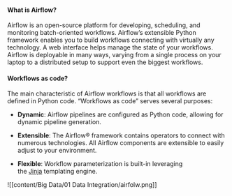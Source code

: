 
#### What is Airflow?
Airflow is an open-source platform for developing, scheduling, and monitoring batch-oriented workflows. Airflow’s extensible Python framework enables you to build workflows connecting with virtually any technology. A web interface helps manage the state of your workflows. Airflow is deployable in many ways, varying from a single process on your laptop to a distributed setup to support even the biggest workflows.


#### Workflows as code?

The main characteristic of Airflow workflows is that all workflows are defined in Python code. “Workflows as code” serves several purposes:

- **Dynamic**: Airflow pipelines are configured as Python code, allowing for dynamic pipeline generation.
    
- **Extensible**: The Airflow® framework contains operators to connect with numerous technologies. All Airflow components are extensible to easily adjust to your environment.
    
- **Flexible**: Workflow parameterization is built-in leveraging the [Jinja](https://jinja.palletsprojects.com/) templating engine.

![[content/Big Data/01 Data Integration/airfolw.png]]